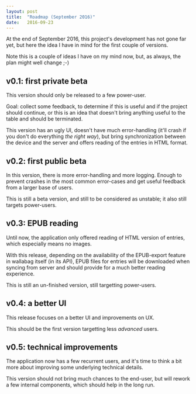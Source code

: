 ```yaml
---
layout: post
title:  "Roadmap (September 2016)"
date:   2016-09-23
---
```


At the end of September 2016, this project's development has not gone far yet, but here the idea I have in mind for the first couple of versions.

Note this is a couple of ideas I have on my mind now, but, as always, the plan might well change ;-)


## v0.1: first private beta

This version should only be released to a few power-user.

Goal: collect some feedback, to determine if this is useful and if the project should continue, or this is an idea that doesn't bring anything useful to the table and should be terminated.

This version has an ugly UI, doesn't have much error-handling (it'll crash if you don't do everything *the right way*), but bring synchronization between the device and the server and offers reading of the entries in HTML format.


## v0.2: first public beta

In this version, there is more error-handling and more logging. Enough to prevent crashes in the most common error-cases and get useful feedback from a larger base of users.

This is still a beta version, and still to be considered as unstable; it also still targets power-users.


## v0.3: EPUB reading

Until now, the application only offered reading of HTML version of entries, which especially means no images.

With this release, depending on the availability of the EPUB-export feature in wallabag itself (in its API), EPUB files for entries will be downloaded when syncing from server and should provide for a much better reading experience.

This is still an un-finished version, still targetting power-users.


## v0.4: a better UI

This release focuses on a better UI and improvements on UX.

This should be the first version targetting less *advanced* users.


## v0.5: technical improvements

The application now has a few recurrent users, and it's time to think a bit more about improving some underlying technical details.

This version should not bring much chances to the end-user, but will rework a few internal components, which should help in the long run.
